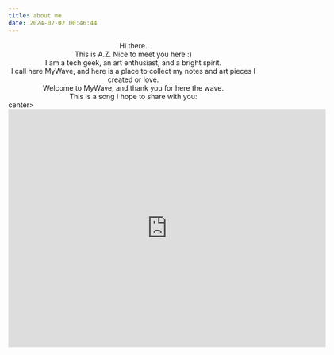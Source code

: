 ```yaml
---
title: about me
date: 2024-02-02 00:46:44
---
```

<center>Hi there.</center>
<center>This is A.Z. Nice to meet you here :)</center>
<center>I am a tech geek, an art enthusiast, and a bright spirit.</center>
<center>I call here MyWave, and here is a place to collect my notes and art pieces I created or love.</center>
<center>Welcome to MyWave, and thank you for here the wave. </center>

<center>This is a song I hope to share with you:</center>
center>
    <iframe
    width="640"
    height="480"
    src="https://www.youtube.com/watch?v=41U78QP8nBk"
    frameborder="0"
    allow="autoplay; encrypted-media"
    allowfullscreen
    >
    </iframe>
</center>